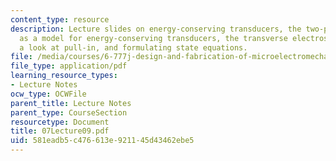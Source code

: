 ```yaml
---
content_type: resource
description: Lecture slides on energy-conserving transducers, the two-port capacitor
  as a model for energy-conserving transducers, the transverse electrostatic actuator,
  a look at pull-in, and formulating state equations.
file: /media/courses/6-777j-design-and-fabrication-of-microelectromechanical-devices-spring-2007/581eadb5c476613e921145d43462ebe5_07Lecture09.pdf
file_type: application/pdf
learning_resource_types:
- Lecture Notes
ocw_type: OCWFile
parent_title: Lecture Notes
parent_type: CourseSection
resourcetype: Document
title: 07Lecture09.pdf
uid: 581eadb5-c476-613e-9211-45d43462ebe5
---
```


